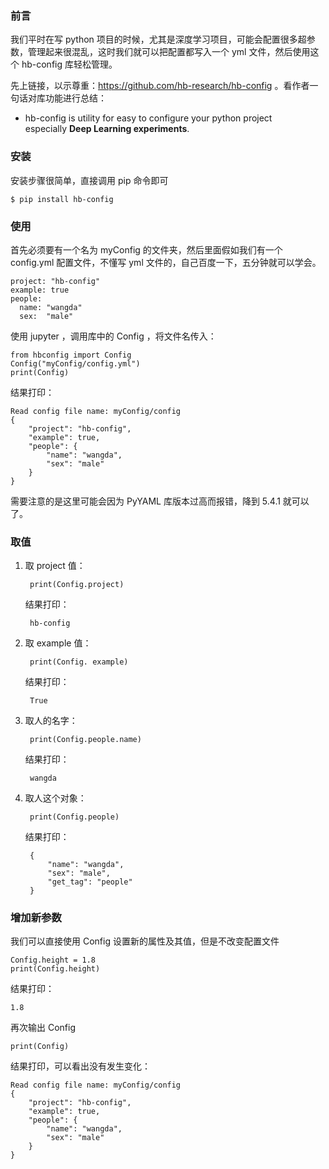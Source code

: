 ### 前言

我们平时在写 python 项目的时候，尤其是深度学习项目，可能会配置很多超参数，管理起来很混乱，这时我们就可以把配置都写入一个 yml 文件，然后使用这个 hb-config 库轻松管理。

先上链接，以示尊重：https://github.com/hb-research/hb-config 。看作者一句话对库功能进行总结：

- hb-config is utility for easy to configure your python project especially **Deep Learning experiments**.

### 安装

安装步骤很简单，直接调用 pip 命令即可

	$ pip install hb-config
	
### 使用

首先必须要有一个名为 myConfig 的文件夹，然后里面假如我们有一个 config.yml 配置文件，不懂写 yml 文件的，自己百度一下，五分钟就可以学会。
	
	project: "hb-config"
	example: true
	people:
	  name: "wangda"
	  sex:  "male"
	  
使用 jupyter ，调用库中的 Config ，将文件名传入：

	from hbconfig import Config
	Config("myConfig/config.yml")
	print(Config)
	
结果打印：

	Read config file name: myConfig/config
	{
	    "project": "hb-config",
	    "example": true,
	    "people": {
	        "name": "wangda",
	        "sex": "male"
	    }
	}
	
需要注意的是这里可能会因为 PyYAML 库版本过高而报错，降到 5.4.1 就可以了。

### 取值

1. 取 project 值：


		print(Config.project)



	
	结果打印：
	
		hb-config
	
2. 取 example 值：

	
		print(Config. example)
		
	结果打印：
	
		True
	
3. 取人的名字：

		print(Config.people.name)
	
	结果打印：
	
		wangda
	
4. 取人这个对象：


		print(Config.people)
	
	结果打印：
	
		{
		    "name": "wangda",
		    "sex": "male",
		    "get_tag": "people"
		}	

### 增加新参数

我们可以直接使用 Config 设置新的属性及其值，但是不改变配置文件
	
	Config.height = 1.8
	print(Config.height)
结果打印：
	
	1.8
再次输出 Config 
	
	print(Config)
结果打印，可以看出没有发生变化：
	
	Read config file name: myConfig/config
	{
	    "project": "hb-config",
	    "example": true,
	    "people": {
	        "name": "wangda",
	        "sex": "male"
	    }
	}
	